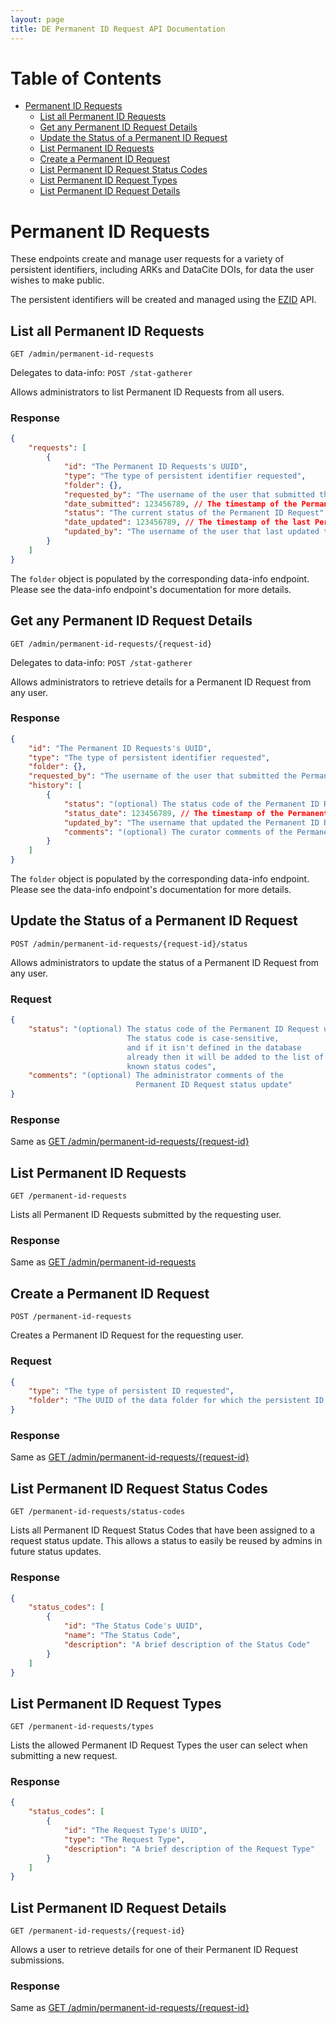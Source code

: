 ```yaml
---
layout: page
title: DE Permanent ID Request API Documentation
---
```


# Table of Contents

* [Permanent ID Requests](#permanent-id-requests)
    * [List all Permanent ID Requests](#list-all-permanent-id-requests)
    * [Get any Permanent ID Request Details](#get-any-permanent-id-request-details)
    * [Update the Status of a Permanent ID Request](#update-the-status-of-a-permanent-id-request)
    * [List Permanent ID Requests](#list-permanent-id-requests)
    * [Create a Permanent ID Request](#create-a-permanent-id-request)
    * [List Permanent ID Request Status Codes](#list-permanent-id-request-status-codes)
    * [List Permanent ID Request Types](#list-permanent-id-request-types)
    * [List Permanent ID Request Details](#list-permanent-id-request-details)

# Permanent ID Requests

These endpoints create and manage user requests for a variety of persistent identifiers,
including ARKs and DataCite DOIs, for data the user wishes to make public.

The persistent identifiers will be created and managed using the [EZID](http://ezid.cdlib.org/) API.

## List all Permanent ID Requests

`GET /admin/permanent-id-requests`

Delegates to data-info: `POST /stat-gatherer`

Allows administrators to list Permanent ID Requests from all users.

### Response

```json
{
    "requests": [
        {
            "id": "The Permanent ID Requests's UUID",
            "type": "The type of persistent identifier requested",
            "folder": {},
            "requested_by": "The username of the user that submitted the Permanent ID Request",
            "date_submitted": 123456789, // The timestamp of the Permanent ID Request submission
            "status": "The current status of the Permanent ID Request",
            "date_updated": 123456789, // The timestamp of the last Permanent ID Request status update
            "updated_by": "The username of the user that last updated the Permanent ID Request status"
        }
    ]
}
```

The `folder` object is populated by the corresponding data-info endpoint.
Please see the data-info endpoint's documentation for more details.

## Get any Permanent ID Request Details

`GET /admin/permanent-id-requests/{request-id}`

Delegates to data-info: `POST /stat-gatherer`

Allows administrators to retrieve details for a Permanent ID Request from any user.

### Response

```json
{
    "id": "The Permanent ID Requests's UUID",
    "type": "The type of persistent identifier requested",
    "folder": {},
    "requested_by": "The username of the user that submitted the Permanent ID Request",
    "history": [
        {
            "status": "(optional) The status code of the Permanent ID Request update",
            "status_date": 123456789, // The timestamp of the Permanent ID Request status update
            "updated_by": "The username that updated the Permanent ID Request status",
            "comments": "(optional) The curator comments of the Permanent ID Request status update"
        }
    ]
}
```

The `folder` object is populated by the corresponding data-info endpoint.
Please see the data-info endpoint's documentation for more details.

## Update the Status of a Permanent ID Request

`POST /admin/permanent-id-requests/{request-id}/status`

Allows administrators to update the status of a Permanent ID Request from any user.

### Request

```json
{
    "status": "(optional) The status code of the Permanent ID Request update.
                          The status code is case-sensitive,
                          and if it isn't defined in the database
                          already then it will be added to the list of
                          known status codes",
    "comments": "(optional) The administrator comments of the
                            Permanent ID Request status update"
}
```

### Response

Same as [GET /admin/permanent-id-requests/{request-id}](#get-any-permanent-id-request-details)

## List Permanent ID Requests

`GET /permanent-id-requests`

Lists all Permanent ID Requests submitted by the requesting user.

### Response

Same as [GET /admin/permanent-id-requests](#list-all-permanent-id-requests)

## Create a Permanent ID Request

`POST /permanent-id-requests`

Creates a Permanent ID Request for the requesting user.

### Request

```json
{
    "type": "The type of persistent ID requested",
    "folder": "The UUID of the data folder for which the persistent ID is being requested"
}
```

### Response

Same as [GET /admin/permanent-id-requests/{request-id}](#get-any-permanent-id-request-details)

## List Permanent ID Request Status Codes

`GET /permanent-id-requests/status-codes`

Lists all Permanent ID Request Status Codes that have been assigned to a request status update.
This allows a status to easily be reused by admins in future status updates.

### Response

```json
{
    "status_codes": [
        {
            "id": "The Status Code's UUID",
            "name": "The Status Code",
            "description": "A brief description of the Status Code"
        }
    ]
}
```

## List Permanent ID Request Types

`GET /permanent-id-requests/types`

Lists the allowed Permanent ID Request Types the user can select when submitting a new request.

### Response

```json
{
    "status_codes": [
        {
            "id": "The Request Type's UUID",
            "type": "The Request Type",
            "description": "A brief description of the Request Type"
        }
    ]
}
```

## List Permanent ID Request Details

`GET /permanent-id-requests/{request-id}`

Allows a user to retrieve details for one of their Permanent ID Request submissions.

### Response

Same as [GET /admin/permanent-id-requests/{request-id}](#get-any-permanent-id-request-details)
